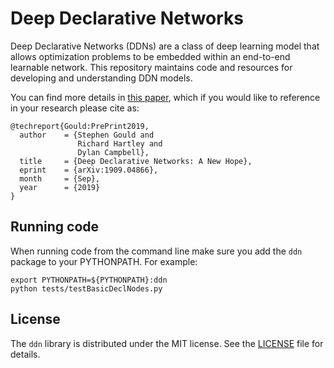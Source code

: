 # Deep Declarative Networks

Deep Declarative Networks (DDNs) are a class of deep learning model that allows optimization problems
to be embedded within an end-to-end learnable network. This repository maintains code and resources for
developing and understanding DDN models.

You can find more details in [this paper](https://arxiv.org/abs/1909.04866), which if you would like to
reference in your research please cite as:
```
@techreport{Gould:PrePrint2019,
  author    = {Stephen Gould and
               Richard Hartley and
               Dylan Campbell},
  title     = {Deep Declarative Networks: A New Hope},
  eprint    = {arXiv:1909.04866},
  month     = {Sep},
  year      = {2019}
}
```

## Running code

When running code from the command line make sure you add the `ddn` package to your PYTHONPATH. For example:

```
export PYTHONPATH=${PYTHONPATH}:ddn
python tests/testBasicDeclNodes.py
```

## License

The `ddn` library is distributed under the MIT license. See the [LICENSE](LICENSE) file for details.
